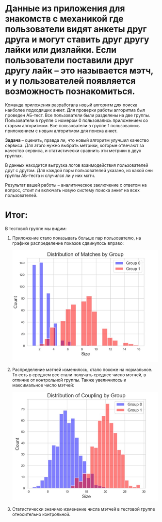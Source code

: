 # Данные из приложения для знакомств с механикой где пользователи видят анкеты друг друга и могут ставить друг другу лайки или дизлайки. Если пользователи поставили друг другу лайк – это называется мэтч, и у пользователей появляется возможность познакомиться.

 Команда приложения разработала новый алгоритм для поиска наиболее подходящих анкет. Для проверки работы алгоритма был проведен АБ-тест. Все пользователи были разделены на две группы. Пользователи в группе с номером 0 пользовались приложением со старым алгоритмом. Все пользователи в группе 1 пользовались приложением с новым алгоритмом для поиска анкет.

<strong> Задача </strong>– оценить, правда ли, что новый алгоритм улучшил качество сервиса. Для этого нужно выбрать метрики, которые отвечают за качество сервиса, и статистически сравнить эти метрики в двух группах.

 В данных находится выгрузка логов взаимодействия пользователей друг с другом. Для каждой пары пользователей указано, из какой они группы АБ-теста и случился ли у них мэтч.

 Результат вашей работы – аналитическое заключение с ответом на вопрос, стоит ли включать новую систему поиска анкет на всех пользователей.

# Итог:
В тестовой группе мы видим:
1. Приложение стало показывать больше пар пользователю, на графике распределение показов сдвинулось вправо:
   
   <img src="https://github.com/Shamee69/A-B-tests-1/blob/main/%D0%9A%D0%B5%D0%B9%D1%81%20%E2%84%961/Screenshot_1.jpg" alt="img-1">

2. Распределение мэтчей изменилось, стало похоже на нормальное. То есть в среднем все стали получать среднее число мэтчей, в отличие от контрольной группы. Также увеличилось и максимальное число мэтчей:
   
   <img src="https://github.com/Shamee69/A-B-tests-1/blob/main/%D0%9A%D0%B5%D0%B9%D1%81%20%E2%84%961/Screenshot_2.jpg" alt="img-2">

3. Статистически значимо изменение числа мэтчей в тестовой группе относительно контрольной.
